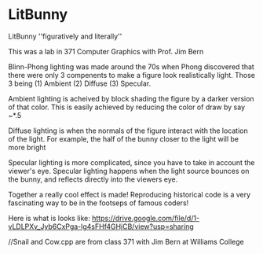 # LitBunny
LitBunny  ''figuratively and literally''

This was a lab in 371 Computer Graphics with Prof. Jim Bern

Blinn-Phong lighting was made around the 70s when Phong discovered that there were only 3 compenents to make a figure look realistically light.
Those 3 being (1) Ambient (2) Diffuse (3) Specular.


Ambient lighting is acheived by block shading the figure by a darker version of that color. This is easily achieved by reducing the color of draw by say ~*.5

Diffuse lighting is when the normals of the figure interact with the location of the light. For example, the half of the bunny closer to the light will be more bright

Specular lighting is more complicated, since you have to take in account the viewer's eye. Specular lighting happens when the light source bounces on the bunny, and reflects directly into the viewers eye.


Together a really cool effect is made! Reproducing historical code is a very fascinating way to be in the footseps of famous coders!

Here is what is looks like: https://drive.google.com/file/d/1-vLDLPXv_Jyb6CxPga-lg4sFHf4GHjCB/view?usp=sharing

//Snail and Cow.cpp are from class 371 with Jim Bern at Williams College
